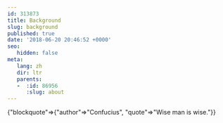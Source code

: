 ```yaml
---
id: 313873
title: Background
slug: background
published: true
date: '2018-06-20 20:46:52 +0000'
seo:
   hidden: false
meta:
   lang: zh
   dir: ltr
   parents:
   -  :id: 86956
      :slug: about
---
```


{"blockquote"=>{"author"=>"Confucius", "quote"=>"Wise man is wise."}}
